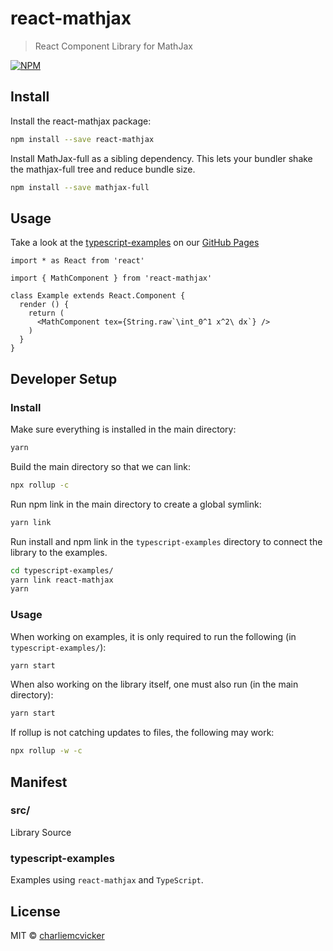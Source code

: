 # react-mathjax

> React Component Library for MathJax

[![NPM](https://img.shields.io/npm/v/react-mathjax.svg)](https://www.npmjs.com/package/react-mathjax) 
## Install

Install the react-mathjax package:
```bash
npm install --save react-mathjax
```
Install MathJax-full as a sibling dependency. This lets your bundler shake the mathjax-full tree and reduce bundle size.
```bash
npm install --save mathjax-full
```
## Usage

Take a look at the [typescript-examples](./typescript-examples) on our [GitHub Pages](https://charliemcvicker.github.io/react-mathjax/)

```tsx
import * as React from 'react'

import { MathComponent } from 'react-mathjax'

class Example extends React.Component {
  render () {
    return (
      <MathComponent tex={String.raw`\int_0^1 x^2\ dx`} />
    )
  }
}
```

## Developer Setup
### Install
Make sure everything is installed in the main directory:
```bash
yarn
```
Build the main directory so that we can link:
```bash
npx rollup -c
```
Run npm link in the main directory to create a global symlink:
```bash
yarn link
```
Run install and npm link in the `typescript-examples` directory to connect the library to the examples.
```bash
cd typescript-examples/
yarn link react-mathjax
yarn
```
### Usage
When working on examples, it is only required to run the following (in `typescript-examples/`):
```bash
yarn start
```
When also working on the library itself, one must also run (in the main directory):
```bash
yarn start
```
If rollup is not catching updates to files, the following may work:
```bash
npx rollup -w -c
```
## Manifest
### src/
Library Source
### typescript-examples
Examples using `react-mathjax` and `TypeScript`.

## License

MIT © [charliemcvicker](https://github.com/charliemcvicker)
